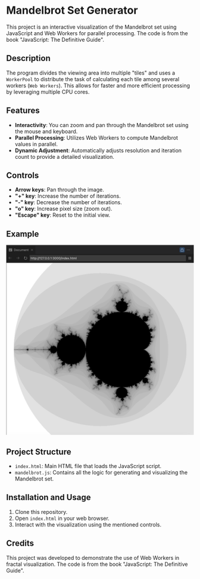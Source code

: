 # Mandelbrot Set Generator

This project is an interactive visualization of the Mandelbrot set using JavaScript and Web Workers for parallel processing. The code is from the book "JavaScript: The Definitive Guide".

## Description

The program divides the viewing area into multiple "tiles" and uses a `WorkerPool` to distribute the task of calculating each tile among several workers (`Web Workers`). This allows for faster and more efficient processing by leveraging multiple CPU cores.

## Features

- **Interactivity**: You can zoom and pan through the Mandelbrot set using the mouse and keyboard.
- **Parallel Processing**: Utilizes Web Workers to compute Mandelbrot values in parallel.
- **Dynamic Adjustment**: Automatically adjusts resolution and iteration count to provide a detailed visualization.

## Controls

- **Arrow keys**: Pan through the image.
- **"+" key**: Increase the number of iterations.
- **"-" key**: Decrease the number of iterations.
- **"o" key**: Increase pixel size (zoom out).
- **"Escape" key**: Reset to the initial view.

## Example

![Mandelbrot image](image.png)

## Project Structure

- `index.html`: Main HTML file that loads the JavaScript script.
- `mandelbrot.js`: Contains all the logic for generating and visualizing the Mandelbrot set.

## Installation and Usage

1. Clone this repository.
2. Open `index.html` in your web browser.
3. Interact with the visualization using the mentioned controls.

## Credits

This project was developed to demonstrate the use of Web Workers in fractal visualization. The code is from the book "JavaScript: The Definitive Guide".